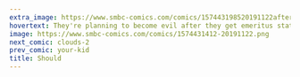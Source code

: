 ```yaml
---
extra_image: https://www.smbc-comics.com/comics/157443198520191122after.png
hovertext: They're planning to become evil after they get emeritus status, but by then they'll be too tired.
image: https://www.smbc-comics.com/comics/1574431412-20191122.png
next_comic: clouds-2
prev_comic: your-kid
title: Should
---
```


